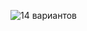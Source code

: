 ![14 вариантов](https://docs.yandex.ru/docs/view?url=ya-disk%3A%2F%2F%2Fdisk%2F14.09%20%D0%BF%D1%80%D0%BE%2F%D0%A0%D1%83%D0%BF%D0%B0%D1%81%D0%BE%D0%B2%2F14%20%D0%B2%D0%B0%D1%80%D0%B8%D0%B0%D0%BD%D1%82%D0%BE%D0%B2%20%D0%A0%D1%83%D0%BF%D0%B0%D1%81%D0%BE%D0%B2.pdf&name=14%20%D0%B2%D0%B0%D1%80%D0%B8%D0%B0%D0%BD%D1%82%D0%BE%D0%B2%20%D0%A0%D1%83%D0%BF%D0%B0%D1%81%D0%BE%D0%B2.pdf&uid=1348601915&nosw=1)
